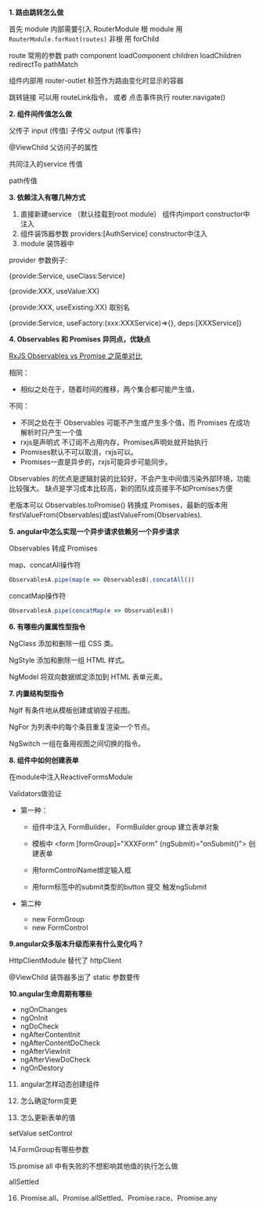 **1. 路由跳转怎么做**

首先 module 内部需要引入 RouterModule 根 module 用 `RouterModule.forRoot(routes)` 非根 用 forChild

route 常用的参数 path component loadComponent children loadChildren redirectTo pathMatch

组件内部用 router-outlet 标签作为路由变化时显示的容器

跳转链接 可以用 routeLink指令， 或者 点击事件执行 router.navigate()

**2. 组件间传值怎么做**

父传子 input (传值) 子传父 output (传事件)

@ViewChild 父访问子的属性

共同注入的service 传值

path传值

**3. 依赖注入有哪几种方式**
 1. 直接新建service （默认挂载到root module） 组件内import constructor中注入
 2. 组件装饰器参数 providers:[AuthService] constructor中注入
 3. module 装饰器中

provider 参数例子:

{provide:Service, useClass:Service}

{provide:XXX, useValue:XX}

{provide:XXX, useExisting:XX} 取别名

{provide:Service, useFactory:(xxx:XXXService)=>{}, deps:[XXXService]}

**4. Observables 和 Promises 异同点，优缺点**

[RxJS Observables vs Promise 之简单对比](https://juejin.cn/post/6844903849086418952)

相同：

 * 相似之处在于，随着时间的推移，两个集合都可能产生值，

不同：

* 不同之处在于 Observables 可能不产生或产生多个值，而 Promises 在成功解析时只产生一个值
* rxjs是声明式 不订阅不占用内存，Promises声明处就开始执行
* Promises默认不可以取消，rxjs可以。
* Promises一直是异步的，rxjs可能异步可能同步。

Observables 的优点是逻辑封装的比较好，不会产生中间值污染外部环境，功能比较强大。 缺点是学习成本比较高，新的团队成员接手不如Promises方便

老版本可以 Observables.toPromise() 转换成 Promises，最新的版本用 firstValueFrom(Observables)或lastValueFrom(Observables).

**5. angular中怎么实现一个异步请求依赖另一个异步请求**

Observables 转成 Promises

map、concatAll操作符

```ts
ObservablesA.pipe(map(e => ObservablesB),concatAll())
```
concatMap操作符
```ts
ObservablesA.pipe(concatMap(e => ObservablesB))
```

**6. 有哪些内置属性型指令**

NgClass
添加和删除一组 CSS 类。

NgStyle
添加和删除一组 HTML 样式。

NgModel
将双向数据绑定添加到 HTML 表单元素。

**7. 内置结构型指令**

NgIf
有条件地从模板创建或销毁子视图。

NgFor
为列表中的每个条目重复渲染一个节点。

NgSwitch
一组在备用视图之间切换的指令。

**8. 组件中如何创建表单**

在module中注入ReactiveFormsModule

Validators做验证

* 第一种：

  * 组件中注入 FormBuilder， FormBuilder.group 建立表单对象

  * 模板中 <form [formGroup]="XXXForm" (ngSubmit)="onSubmit()"> 创建表单

  * 用formControlName绑定输入框

  * 用form标签中的submit类型的button 提交 触发ngSubmit
  
* 第二种
  * new FormGroup
  * new FormControl
    

**9.angular众多版本升级而来有什么变化吗？**

HttpClientModule 替代了 httpClient

@ViewChild 装饰器多出了 static 参数要传

**10.angular生命周期有哪些**

* ngOnChanges
* ngOnInit
* ngDoCheck
* ngAfterContentInit
* ngAfterContentDoCheck
* ngAfterViewInit
* ngAfterViewDoCheck
* ngOnDestory

11. angular怎样动态创建组件
   

12. 怎么确定form变更
13. 怎么更新表单的值

setValue setControl

14.FormGroup有哪些参数

15.promise all 中有失败的不想影响其他值的执行怎么做

allSettled

16. Promise.all、Promise.allSettled、Promise.race、Promise.any 
